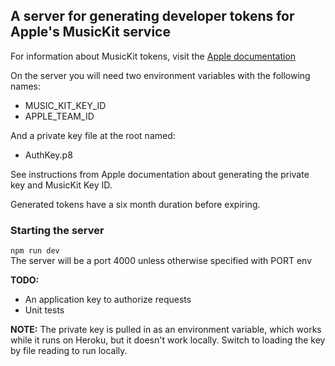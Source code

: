 ## A server for generating developer tokens for Apple's MusicKit service

For information about MusicKit tokens, visit the [Apple documentation](https://developer.apple.com/library/content/documentation/NetworkingInternetWeb/Conceptual/AppleMusicWebServicesReference/SetUpWebServices.html#//apple_ref/doc/uid/TP40017625-CH2-SW2)

On the server you will need two environment variables with the following names:
 - MUSIC_KIT_KEY_ID
 - APPLE_TEAM_ID

And a private key file at the root named:
 - AuthKey.p8  


 See instructions from Apple documentation about generating the private key and MusicKit Key ID.

Generated tokens have a six month duration before expiring.

### Starting the server
`npm run dev`  
The server will be a port 4000 unless otherwise specified with PORT env

__TODO:__
 - An application key to authorize requests
 - Unit tests

__NOTE:__
The private key is pulled in as an environment variable, which works while it runs
on Heroku, but it doesn't work locally. Switch to loading the key by file reading
to run locally.
